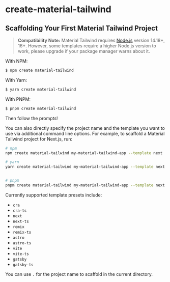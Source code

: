 # create-material-tailwind

## Scaffolding Your First Material Tailwind Project

> **Compatibility Note:**
> Material Tailwind requires [Node.js](https://nodejs.org/en/) version 14.18+, 16+. However, some templates require a higher Node.js version to work, please upgrade if your package manager warns about it.

With NPM:

```bash
$ npm create material-tailwind
```

With Yarn:

```bash
$ yarn create material-tailwind
```

With PNPM:

```bash
$ pnpm create material-tailwind
```

Then follow the prompts!

You can also directly specify the project name and the template you want to use via additional command line options. For example, to scaffold a Material Tailwind project for Next.js, run:

```bash
# npm
npm create material-tailwind my-material-tailwind-app --template next

# yarn
yarn create material-tailwind my-material-tailwind-app --template next


# pnpm
pnpm create material-tailwind my-material-tailwind-app --template next
```

Currently supported template presets include:

- `cra`
- `cra-ts`
- `next`
- `next-ts`
- `remix`
- `remix-ts`
- `astro`
- `astro-ts`
- `vite`
- `vite-ts`
- `gatsby`
- `gatsby-ts`

You can use `.` for the project name to scaffold in the current directory.
